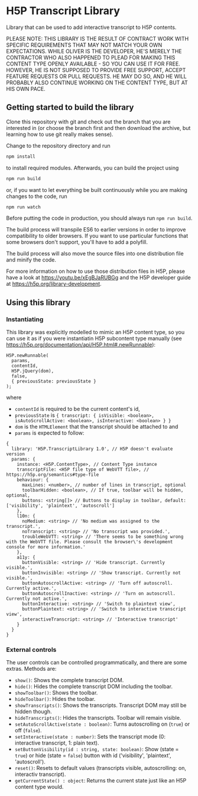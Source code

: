 # H5P Transcript Library
Library that can be used to add interactive transcript to H5P contents.

PLEASE NOTE: THIS LIBRARY IS THE RESULT OF CONTRACT WORK WITH SPECIFIC REQUIREMENTS THAT MAY NOT MATCH YOUR OWN EXPECTATIONS. WHILE OLIVER IS THE DEVELOPER, HE'S MERELY THE CONTRACTOR WHO ALSO HAPPENED TO PLEAD FOR MAKING THIS CONTENT TYPE OPENLY AVAILABLE - SO YOU CAN USE IT FOR FREE. HOWEVER, HE IS NOT SUPPOSED TO PROVIDE FREE SUPPORT, ACCEPT FEATURE REQUESTS OR PULL REQUESTS. HE MAY DO SO, AND HE WILL PROBABLY ALSO CONTINUE WORKING ON THE CONTENT TYPE, BUT AT HIS OWN PACE.

## Getting started to build the library
Clone this repository with git and check out the branch that you are interested
in (or choose the branch first and then download the archive, but learning
how to use git really makes sense).

Change to the repository directory and run
```bash
npm install
```

to install required modules. Afterwards, you can build the project using
```bash
npm run build
```

or, if you want to let everything be built continuously while you are making
changes to the code, run
```bash
npm run watch
```
Before putting the code in production, you should always run `npm run build`.

The build process will transpile ES6 to earlier versions in order to improve
compatibility to older browsers. If you want to use particular functions that
some browsers don't support, you'll have to add a polyfill.

The build process will also move the source files into one distribution file and
minify the code.

For more information on how to use those distribution files in H5P, please have a look at https://youtu.be/xEgBJaRUBGg and the H5P developer guide at https://h5p.org/library-development.

## Using this library

### Instantiating
This library was explicitly modelled to mimic an H5P content type, so you can
use it as if you were instantiatin H5P subcontent type manually (see https://h5p.org/documentation/api/H5P.html#.newRunnable):

```
H5P.newRunnable(
  params,
  contentId,
  H5P.jQuery(dom),
  false,
  { previousState: previousState }
);
```
where
- `contentId` is required to be the current content's id,
- `previousState` is `{ transcript: { isVisible: <boolean>, isAutoScrollActive: <boolean>, isInteractive: <boolean> } }`
- `dom` is the `HTMLElement` that the transcript should be attached to and
- `params` is expected to follow:

```
{
  library: 'H5P.TranscriptLibrary 1.0', // H5P doesn't evaluate version
  params: {
    instance: <H5P.ContentType>, // Content Type instance
    transcriptFile: <H5P file type of WebVTT file>, // https://h5p.org/semantics#type-file
    behaviour: {
      maxLines: <number>, // number of lines in transcript, optional
      toolbarHidden: <boolean>, // If true, toolbar will be hidden, optional,
      buttons: <string[]> // Buttons to display in toolbar, default: ['visibility', 'plaintext', 'autoscroll']
    },
    l10n: {
      noMedium: <string> // 'No medium was assigned to the transcript.',
      noTranscript: <string> // 'No transcript was provided.',
      troubleWebVTT: <string> // 'There seems to be something wrong with the WebVTT file. Please consult the browser\'s development console for more information.'
    },
    a11y: {
      buttonVisible: <string> // 'Hide transcript. Currently visible.',
      buttonInvisible: <string> // 'Show transcript. Currently not visible.',
      buttonAutoscrollActive: <string> // 'Turn off autoscroll. Currently active.',
      buttonAutoscrollInactive: <string> // 'Turn on autoscroll. Currently not active.',
      buttonInteractive: <string> // 'Switch to plaintext view',
      buttonPlaintext: <string> // 'Switch to interactive transcript view',
      interactiveTranscript: <string> // 'Interactive transcript'
    }
  }
}
```

### External controls
The user controls can be controlled programmatically, and there are some extras. Methods are:

- `show()`: Shows the complete transcript DOM.
- `hide()`: Hides the complete transcript DOM including the toolbar.
- `showToolbar()`: Shows the toolbar.
- `hideToolbar()`: Hides the toolbar.
- `showTranscripts()`: Shows the transcripts. Transcript DOM may still be hidden though.
- `hideTranscripts()`: Hides the transcripts. Toolbar will remain visible.
- `setAutoScrollActive(state : boolean)`: Turns autoscrolling on (`true`) or off (`false`).
- `setInteractive(state : number)`: Sets the transcript mode (0: interactive transcript, 1: plain text).
- `setButtonVisibility(id : string, state: boolean)`: Show (state = `true`) or hide (state = `false`) button with id ('visibility', 'plaintext', 'autoscroll').
- `reset()`: Resets to default values (transcripts visible, autoscrolling: on, interactiv transcript).
- `getCurrentState() : object`: Returns the current state just like an H5P content type would.

